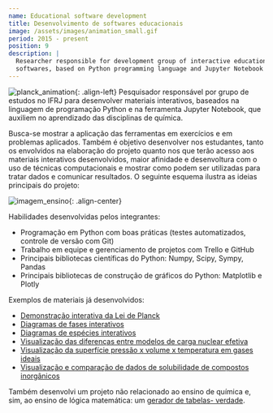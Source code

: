 ```yaml
---
name: Educational software development
title: Desenvolvimento de softwares educacionais
image: /assets/images/animation_small.gif
period: 2015 - present
position: 9
description: |
  Researcher responsible for development group of interactive educational
  softwares, based on Python programming language and Jupyter Notebook tool
---
```


![planck_animation](/assets/images/animation_small.gif){: .align-left}
Pesquisador responsável por grupo de estudos no IFRJ para desenvolver materiais
interativos, baseados na linguagem de programação Python e na ferramenta Jupyter
Notebook, que auxiliem no aprendizado das disciplinas de química.

Busca-se mostrar a aplicação das ferramentas em exercícios e em problemas
aplicados. Também é objetivo desenvolver nos estudantes, tanto os envolvidos na
elaboração do projeto quanto nos que terão acesso aos materiais interativos
desenvolvidos, maior afinidade e desenvoltura com o uso de técnicas
computacionais e mostrar como podem ser utilizadas para tratar dados e comunicar
resultados.  O seguinte esquema ilustra as ideias principais do projeto:

![imagem_ensino](/assets/images/edu02.png){: .align-center}

Habilidades desenvolvidas pelos integrantes:
- Programação em Python com boas práticas (testes automatizados, controle de
versão com Git)
- Trabalho em equipe e gerenciamento de projetos com Trello e GitHub
- Principais bibliotecas científicas do Python: Numpy, Scipy, Sympy, Pandas
- Principais bibliotecas de construção de gráficos do Python: Matplotlib e
Plotly

Exemplos de materiais já desenvolvidos:

- [Demonstração interativa da Lei de
Planck](https://github.com/chicolucio/planck) 
- [Diagramas de fases interativos](https://github.com/chicolucio/PhaseDiagram)
- [Diagramas de espécies interativos](https://github.com/chicolucio/pH-diagrams)
- [Visualização das diferenças entre modelos de carga nuclear 
efetiva](https://github.com/chicolucio/zeff) 
- [Visualização da superfície pressão x volume x temperatura em gases
ideais](https://github.com/chicolucio/ideal_gases) 
- [Visualização e comparação de dados de solubilidade de compostos 
inorgânicos](https://github.com/chicolucio/solutions)

Também desenvolvi um projeto não relacionado ao ensino de química e, sim, ao
ensino de lógica matemática: um [gerador de tabelas-
verdade](https://github.com/chicolucio/truth-table-generator).

